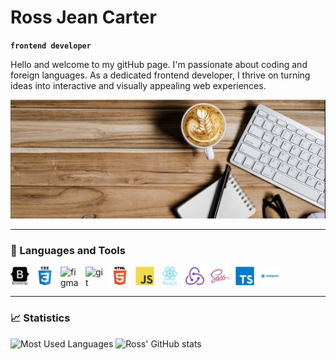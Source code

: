 # Ross Jean Carter

**`frontend developer`**

Hello and welcome to my gitHub page. I'm passionate about coding and foreign languages. As a dedicated frontend developer, I thrive on turning ideas into interactive and visually appealing web experiences.

<p align="center"><img src="./assets/images/background.png" alt="background_logo" width="100%" height="85%"/></p>

---
### 🧰 Languages and Tools

 <img align="left" alt="bootstrap" width="30px" style="padding-right:10px;" src="https://raw.githubusercontent.com/devicons/devicon/master/icons/bootstrap/bootstrap-plain-wordmark.svg"/>
 <img align="left" alt="css" width="30px" style="padding-right:10px;" src="https://raw.githubusercontent.com/devicons/devicon/master/icons/css3/css3-original-wordmark.svg"/>
 <img align="left" alt="figma" width="30px" style="padding-right:10px;" src="https://www.vectorlogo.zone/logos/figma/figma-icon.svg"/>
 <img align="left" alt="git" width="30px" style="padding-right:10px;" src="https://www.vectorlogo.zone/logos/git-scm/git-scm-icon.svg"/>
 <img align="left" alt="html" width="30px" style="padding-right:10px;" src="https://raw.githubusercontent.com/devicons/devicon/master/icons/html5/html5-original-wordmark.svg"/>
 <img align="left" alt="javascript" width="30px" style="padding-right:10px;" src="https://raw.githubusercontent.com/devicons/devicon/master/icons/javascript/javascript-original.svg"/>
 <img align="left" alt="react" width="30px" style="padding-right:10px;" src="https://raw.githubusercontent.com/devicons/devicon/master/icons/react/react-original-wordmark.svg"/>
 <img align="left" alt="redux" width="30px" style="padding-right:10px;" src="https://raw.githubusercontent.com/devicons/devicon/master/icons/redux/redux-original.svg"/>
 <img align="left" alt="sass" width="30px" style="padding-right:10px;" src="https://raw.githubusercontent.com/devicons/devicon/master/icons/sass/sass-original.svg"/>
 <img align="left" alt="typescript" width="30px" style="padding-right:10px;" src="https://raw.githubusercontent.com/devicons/devicon/master/icons/typescript/typescript-original.svg"/>
 <img alt="webpack" width="30px" style="padding-right:10px;" src="https://raw.githubusercontent.com/devicons/devicon/d00d0969292a6569d45b06d3f350f463a0107b0d/icons/webpack/webpack-original-wordmark.svg"/>

---
### 📈 Statistics

![Most Used Languages](https://github-readme-stats.vercel.app/api/top-langs?username=rossjeancarter&show_icons=true&theme=gruvbox)
![Ross' GitHub stats](https://github-readme-stats.vercel.app/api?username=rossjeancarter&show_icons=true&theme=gruvbox)
 


